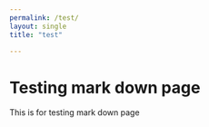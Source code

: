 ```yaml
---
permalink: /test/
layout: single
title: "test"

---
```



# Testing mark down page

This is for testing mark down page